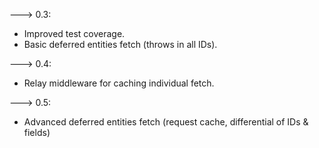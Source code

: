 ---> 0.3:
- Improved test coverage.
- Basic deferred entities fetch (throws in all IDs).

---> 0.4:
- Relay middleware for caching individual fetch.

---> 0.5:
- Advanced deferred entities fetch (request cache, differential of IDs & fields)